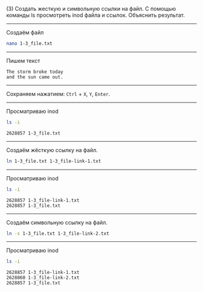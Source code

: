 (3) Создать жесткую и символьную ссылки на файл. С помощью команды ls
просмотреть inod файла и ссылок. Объяснить результат.

---

Создаём файл

```bash
nano 1-3_file.txt
```

---

Пишем текст

```
The storm broke today
and the sun came out.
```

---

Сохраняем нажатием: `Ctrl` + `X`, `Y`, `Enter`.

---

Просматриваю inod

```bash
ls -i
```

```
2628857 1-3_file.txt
```

---

Создаём жёсткую ссылку на файл.

```bash
ln 1-3_file.txt 1-3_file-link-1.txt
```

---

Просматриваю inod

```bash
ls -i
```

```
2628857 1-3_file-link-1.txt
2628857 1-3_file.txt
```

---

Создаём символьную ссылку на файл.

```bash
ln -s 1-3_file.txt 1-3_file-link-2.txt
```

---

Просматриваю inod

```bash
ls -i
```

```
2628857 1-3_file-link-1.txt
2628860 1-3_file-link-2.txt
2628857 1-3_file.txt
```
